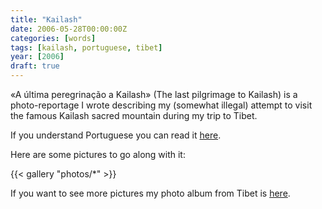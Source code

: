 ```yaml
---
title: "Kailash"
date: 2006-05-28T00:00:00Z
categories: [words]
tags: [kailash, portuguese, tibet]
year: [2006]
draft: true
---
```


«A última peregrinação a Kailash» (The last pilgrimage to Kailash) is a photo-reportage I wrote describing my (somewhat illegal) attempt to visit the famous Kailash sacred mountain during my trip to Tibet.
<!--more-->

If you understand Portuguese you can read it [here][1].

Here are some pictures to go along with it:

{{< gallery "photos/*" >}}

If you want to see more pictures my photo album from Tibet is [here][2].

[1]: pdf/kailash-nuno_godinho-2006.pdf
[2]: https://www.flickr.com/photos/nunogodinho/albums/72157601911130705
